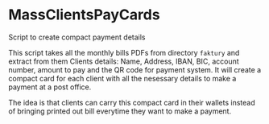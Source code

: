 # MassClientsPayCards
Script to create compact payment details 

This script takes all the monthly bills PDFs from directory `faktury` and extract from them Clients details: Name, Address, IBAN, BIC, account number, amount to pay and the QR code for payment system.
It will create a compact card for each client with all the nesessary details to make a payment at a post office.  
  
The idea is that clients can carry this compact card in their wallets instead of bringing printed out bill everytime they want to make a payment.
